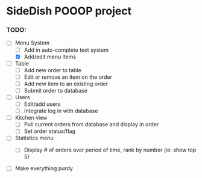 # SideDish POOOP project

### TODO:
- [ ] Menu System
    - [ ] Add in auto-complete text system
    - [x] Add/edit menu items

- [ ] Table
   - [ ] Add new order to table
   - [ ] Edit or remove an item on the order
   - [ ] Add new item to an existing order
   - [ ] Submit order to database

- [ ] Users
   - [ ] Edit/add users
   - [ ] Integrate log in with database

- [ ] Kitchen view
   - [ ] Pull current orders from database and display in order
   - [ ] Set order status/flag

- [ ] Statistics menu
   - [ ] Display # of orders over period of time, rank by number (ie: show top 5)
    

- [ ] Make everything purdy
